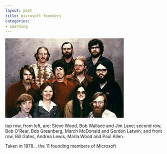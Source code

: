 ```yaml
---
layout: post
title: microsoft founders
categories:
- Learning
---
```



![](/img/microsoft_founders.jpg)

top row, from left, are: Steve Wood, Bob Wallace and Jim Lane; second row, Bob O'Rear, Bob Greenberg, March McDonald and Gordon Letwin; and front row, Bill Gates, Andrea Lewis, Marla Wood and Paul Allen.

Taken in 1978... the 11 founding members of Microsoft
